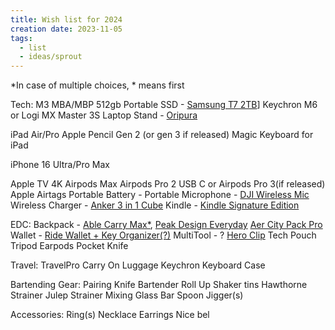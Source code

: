 ```yaml
---
title: Wish list for 2024
creation date: 2023-11-05
tags:
  - list
  - ideas/sprout
---
```

*In case of multiple choices, * means first

Tech: 
M3 MBA/MBP 512gb
Portable SSD - [Samsung T7 2TB](https://www.amazon.com/SAMSUNG-Portable-SSD-1TB-MU-PC1T0T/dp/B0874XWW23?th=1)]
Keychron M6 or Logi MX Master 3S
Laptop Stand - [Oripura](https://store.hermanmiller.com/home-desk-accessories/oripura-laptop-stand/2532890.html?lang=en_US)

iPad Air/Pro
Apple Pencil Gen 2 (or gen 3 if released)
Magic Keyboard for iPad

iPhone 16 Ultra/Pro Max

Apple TV 4K
Airpods Max
Airpods Pro 2 USB C or Airpods Pro 3(if released)
Apple Airtags
Portable Battery -
Portable Microphone - [DJI Wireless Mic](https://www.dji.com/mic)
Wireless Charger - [Anker 3 in 1 Cube](https://www.amazon.com/Anker-Magnetic-Charger-Portable-Station/dp/B09TT8GZK9/ref=sr_1_1?crid=16SPRTDOMU70V&keywords=anker+cube&qid=1699249553&sprefix=anker+cub%2Caps%2C249&sr=8-1&ufe=app_do%3Aamzn1.fos.f5122f16-c3e8-4386-bf32-63e904010ad0)
Kindle - [Kindle Signature Edition](https://www.amazon.com/kindle-paperwhite-Signature-Edition/dp/B08B495319)

EDC: 
Backpack - [Able Carry Max*](https://ablecarry.com/products/max?variant=44223362105656), [Peak Design Everyday](https://www.peakdesign.com/collections/everyday-bags/products/everyday-backpack?variant=29743300771884)  [Aer City Pack Pro](https://aersf.com/products/city-pack-pro?country=US)
Wallet - [Ride Wallet + Key Organizer(?)](https://ridge.com/products/daily-driver-kit-burnt-titanium)
MultiTool - ?
[Hero Clip](https://www.amazon.com/HEROCLIP-Carabiner-Medium-Camping-Backpack/dp/B09TYNK6LL/ref=sr_1_1?crid=26BXIDN4EXBHW&keywords=hero+clip&qid=1699249428&sprefix=h%2Caps%2C400&sr=8-1)
Tech Pouch
Tripod
Earpods
Pocket Knife

Travel: 
TravelPro Carry On Luggage
Keychron Keyboard Case

Bartending Gear:
Pairing Knife
Bartender Roll Up
Shaker tins
Hawthorne Strainer
Julep Strainer
Mixing Glass
Bar Spoon
Jigger(s)

Accessories:
Ring(s)
Necklace
Earrings
Nice bel